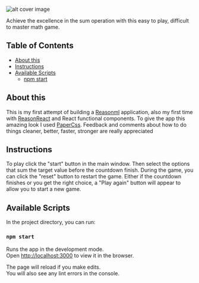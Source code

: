 ![alt cover image](https://drive.google.com/file/d/1c0DGhnwZwDcsQgO_P-gAPtAcCKwoo6YD/view?usp=sharing)

Achieve the excellence in the sum operation with this easy to play, difficult to master math game.

## Table of Contents

- [About this](#about-this)
- [Instructions](#instructions)
- [Available Scripts](#available-scripts)
  - [npm start](#npm-start)

## About this

This is my first attempt of building a [Reasonml](https://reasonml.github.io/) application, also my first time with [ReasonReact](https://reasonml.github.io/reason-react/) and React functional components. To give the app this amazing look I used [PaperCss](https://www.getpapercss.com/). Feedback and comments about how to do things cleaner, better, faster, stronger are really appreciated

## Instructions

To play click the "start" button in the main window. Then select the options that sum the target value before the countdown finish. During the game, you can click the "reset" button to restart the game. Either if the countdown finishes or you get the right choice, a "Play again" button will appear to allow you to start a new game.

## Available Scripts

In the project directory, you can run:

### `npm start`

Runs the app in the development mode.<br>
Open [http://localhost:3000](http://localhost:3000) to view it in the browser.

The page will reload if you make edits.<br>
You will also see any lint errors in the console.

